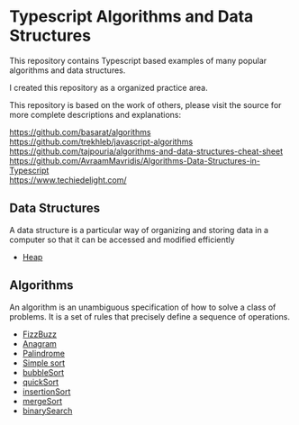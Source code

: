# Typescript Algorithms and Data Structures

This repository contains Typescript based examples of many popular algorithms and data structures.

I created this repository as a organized practice area.

This repository is based on the work of others, please visit the source for more complete descriptions and explanations:

https://github.com/basarat/algorithms  
https://github.com/trekhleb/javascript-algorithms  
https://github.com/tajpouria/algorithms-and-data-structures-cheat-sheet
https://github.com/AvraamMavridis/Algorithms-Data-Structures-in-Typescript  
https://www.techiedelight.com/

## Data Structures

A data structure is a particular way of organizing and storing data in a computer so that it can be accessed and modified efficiently

- [Heap](/src/heap/)

## Algorithms

An algorithm is an unambiguous specification of how to solve a class of problems. It is
a set of rules that precisely define a sequence of operations.

- [FizzBuzz](/src/fizzbuzz/)
- [Anagram](/src/anagram/)
- [Palindrome](/src/palindrome/)
- [Simple sort](/src/simple-sort/)
- [bubbleSort](/src/bubbleSort/)
- [quickSort](/src/quickSort/)
- [insertionSort](/src/insertionSort)
- [mergeSort](/src/mergeSort)
- [binarySearch](/src/binarySearch)
